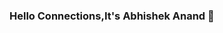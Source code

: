 ### Hello Connections,It's Abhishek Anand 👋

<!--
**abhishekanand-02/abhishekanand-02** is a ✨ _special_ ✨ repository because its `README.md` (this file) appears on your GitHub profile.

Here are some ideas to get you started:

- 🔭 I’m currently working on ...Web Development
- 🌱 I’m currently learning ...c++,javascript
- 👯 I’m looking to collaborate on ...
- 🤔 I’m looking for help with ...
- 💬 Ask me about ...
- 📫 How to reach me: ...www.linkedin.com/in/abhishek-anand-766bb0207/
- 😄 Pronouns: ...
- ⚡ Fun fact: ...
-->
